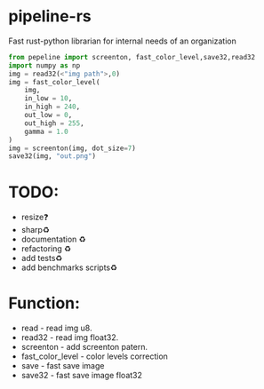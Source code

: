 # pipeline-rs
Fast rust-python librarian for internal needs of an organization
```py
from pepeline import screenton, fast_color_level,save32,read32
import numpy as np
img = read32(<"img path">,0)
img = fast_color_level(
    img,     
    in_low = 10,
    in_high = 240,
    out_low = 0,
    out_high = 255,
    gamma = 1.0
)
img = screenton(img, dot_size=7)
save32(img, "out.png")
```
# TODO:
- resize❓
- sharp♻️
- documentation ♻️
- refactoring ♻️
- add tests♻️
- add benchmarks scripts♻️
# Function:
- read - read img u8.
- read32 - read img float32.
- screenton - add screenton patern.
- fast_color_level - color levels correction
- save - fast save image
- save32 - fast save image float32
